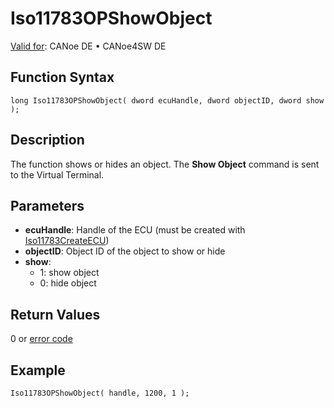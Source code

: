 # Iso11783OPShowObject

[Valid for](../../../../Shared/FeatureAvailability.md):  CANoe DE • CANoe4SW DE

## Function Syntax

```plaintext
long Iso11783OPShowObject( dword ecuHandle, dword objectID, dword show );
```

## Description

The function shows or hides an object. The **Show Object** command is sent to the Virtual Terminal.

## Parameters

- **ecuHandle**: Handle of the ECU (must be created with [Iso11783CreateECU](CAPLfunctionIso11783CreateECU.md))
- **objectID**: Object ID of the object to show or hide
- **show**:
  - 1: show object
  - 0: hide object

## Return Values

0 or [error code](../CAPLfunctionsISONLErrorCodes.md)

## Example

```plaintext
Iso11783OPShowObject( handle, 1200, 1 );
```
